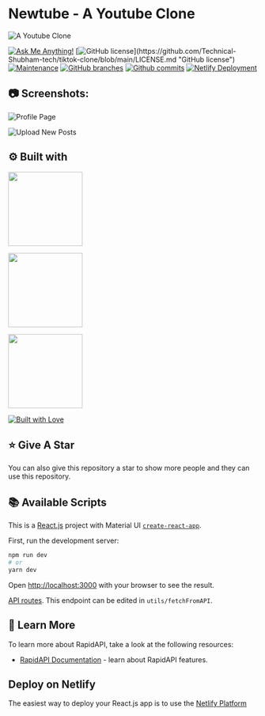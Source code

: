 # Newtube - A Youtube Clone

![A Youtube Clone](https://res.cloudinary.com/antonjs/image/upload/v1661705001/newtube-01_lfqyna.png "A Youtube Clone")

[![Ask Me Anything!](https://img.shields.io/badge/Ask%20me-anything-1abc9c.svg)](https://github.com/azvontsov "Ask Me Anything!")
[![GitHub license](https://img.shields.io/github/license/Technical-Shubham-tech/tiktok-clone?)](https://github.com/Technical-Shubham-tech/tiktok-clone/blob/main/LICENSE.md "GitHub license")
[![Maintenance](https://img.shields.io/badge/Maintained%3F-yes-green.svg)](https://github.com/azvontsov/newtube/commits/main "Maintenance")
[![GitHub branches](https://badgen.net/github/branches/Technical-Shubham-tech/tiktok-clone/)](https://github.com/azvontsov/newtube/branches "GitHub branches")
[![Github commits](https://badgen.net/github/commits/Technical-Shubham-tech/tiktok-clone/main/)](https://github.com/azvontsov/newtube/commits "Github commits")
[![Netlify Deployment](https://img.shields.io/badge/Netlify-27B799?style=for-the-badge&logo=netlify&logoColor=white)](https://new-tube.netlify.app// "Netlify Deployment")

## :camera: Screenshots:

![Profile Page](https://res.cloudinary.com/antonjs/image/upload/v1661705947/newtube-02_he1zce.png "Videofile Page")

![Upload New Posts](https://res.cloudinary.com/antonjs/image/upload/v1661705947/newtube-03_omdxt8.png "Full screen")

## :gear: Built with

[<img src="https://img.shields.io/badge/JavaScript-FCDC00?style=for-the-badge&logo=javascript&logoColor=white" width="150"  />](https://www.javascript.com/ "JavaScript")

[<img src="https://img.shields.io/badge/React-20232A?style=for-the-badge&logo=react&logoColor=61DAFB" width="150" />](https://reactjs.org/ "React JS")

[<img src="https://img.shields.io/badge/Material_UI-007FFF?style=for-the-badge&logo=material-ui&logoColor=white" width="150" />](https://mui.com/ "Material UI")

[<img src="http://ForTheBadge.com/images/badges/built-with-love.svg" alt="Built with Love">](https://github.com/azvontsov "Built with Love")

## :star: Give A Star

You can also give this repository a star to show more people and they can use this repository.

## :books: Available Scripts

This is a [React.js](https://reactjs.org/) project with Material UI [`create-react-app`](https://create-react-app.dev/).

First, run the development server:

```bash
npm run dev
# or
yarn dev
```

Open [http://localhost:3000](http://localhost:3000) with your browser to see the result.

[API routes](https://rapidapi.com/hub). This endpoint can be edited in `utils/fetchFromAPI`.

## :page_with_curl: Learn More

To learn more about RapidAPI, take a look at the following resources:

- [RapidAPI Documentation](https://rapidapi.com/hub) - learn about RapidAPI features.

## Deploy on Netlify

The easiest way to deploy your React.js app is to use the [Netlify Platform](https://www.netlify.com/)
